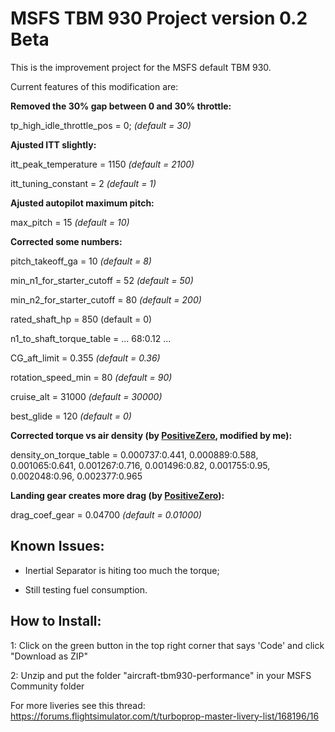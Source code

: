 # MSFS TBM 930 Project version 0.2 Beta
This is the improvement project for the MSFS default TBM 930.

Current features of this modification are:

**Removed the 30% gap between 0 and 30% throttle:**

tp_high_idle_throttle_pos = 0; *(default = 30)*

**Ajusted ITT slightly:**

itt_peak_temperature = 1150 *(default = 2100)*

itt_tuning_constant = 2 *(default = 1)*

**Ajusted autopilot maximum pitch:**

max_pitch = 15 *(default = 10)*

**Corrected some numbers:**

pitch_takeoff_ga = 10 *(default = 8)*

min_n1_for_starter_cutoff = 52 *(default = 50)*

min_n2_for_starter_cutoff = 80 *(default = 200)*

rated_shaft_hp = 850 (default = 0)

n1_to_shaft_torque_table = ... 68:0.12 ...

CG_aft_limit = 0.355 *(default = 0.36)*

rotation_speed_min = 80 *(default = 90)*

cruise_alt = 31000 *(default = 30000)*

best_glide = 120 *(default = 0)*

**Corrected torque vs air density (by [PositiveZero](https://forums.flightsimulator.com/u/positivezero/summary), modified by me):**

density_on_torque_table = 0.000737:0.441, 0.000889:0.588, 0.001065:0.641, 0.001267:0.716, 0.001496:0.82, 0.001755:0.95, 0.002048:0.96, 0.002377:0.965

**Landing gear creates more drag (by [PositiveZero](https://forums.flightsimulator.com/u/positivezero/summary)):**

drag_coef_gear = 0.04700 *(default = 0.01000)*

## Known Issues:

- Inertial Separator is hiting too much the torque;

- Still testing fuel consumption.

## How to Install:

1: Click on the green button in the top right corner that says 'Code' and click "Download as ZIP"

2: Unzip and put the folder "aircraft-tbm930-performance" in your MSFS Community folder

For more liveries see this thread: https://forums.flightsimulator.com/t/turboprop-master-livery-list/168196/16
